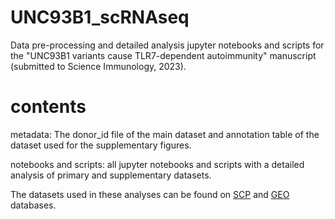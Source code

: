 # UNC93B1_scRNAseq

Data pre-processing and detailed analysis jupyter notebooks and scripts for the "UNC93B1 variants cause TLR7-dependent autoimmunity" manuscript (submitted to Science Immunology, 2023).

# contents
metadata: The donor_id file of the main dataset and annotation table of the dataset used for the supplementary figures.

notebooks and scripts: all jupyter notebooks and scripts with a detailed analysis of primary and supplementary datasets. 

The datasets used in these analyses can be found on [SCP](https://singlecell.broadinstitute.org/single_cell/study/SCP2151/expression-landscape-of-human-interferonopathies#study-summary) and [GEO](https://www.ncbi.nlm.nih.gov/geo/query/acc.cgi?acc=GSE250223) databases.
